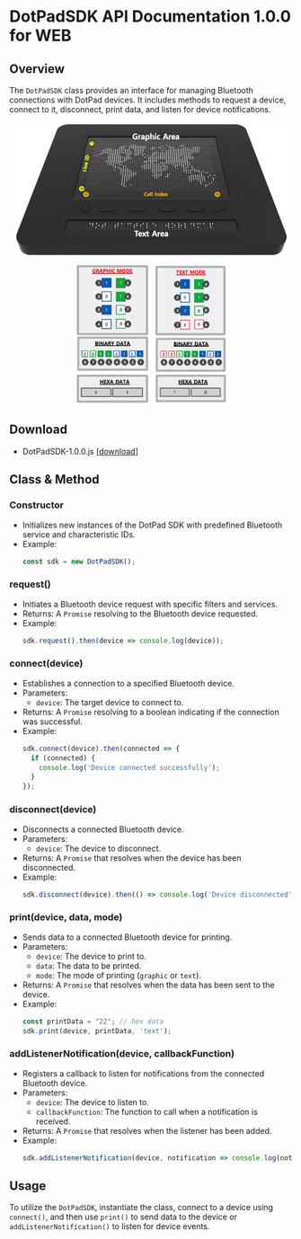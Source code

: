 # DotPadSDK API Documentation 1.0.0 for WEB

## Overview

The `DotPadSDK` class provides an interface for managing Bluetooth connections with DotPad devices. It includes methods to request a device, connect to it, disconnect, print data, and listen for device notifications.

<p align="center">
  <img alt="DotPad" src="../../images/dotpad-info.png" style="display: inline; height: 250px" />
  <img alt="Graphic Mode" src="../../images/graphic-mode.png" style="display: inline; height: 250px" />
  <img alt="Text Mode" src="../../images/text-mode.png" style="display: inline; height: 250px" />
</p>

## Download
  - DotPadSDK-1.0.0.js [<a href="./DotPadSDK-1.0.0.js">download</a>]

## Class & Method

### Constructor
  - Initializes new instances of the DotPad SDK with predefined Bluetooth service and characteristic IDs.
  - Example:
    ```javascript
    const sdk = new DotPadSDK();
    ```

### request()

- Initiates a Bluetooth device request with specific filters and services.
- Returns: A `Promise` resolving to the Bluetooth device requested.
- Example:
  ```javascript
  sdk.request().then(device => console.log(device));
  ```

### connect(device)

- Establishes a connection to a specified Bluetooth device.
- Parameters:
  - `device`: The target device to connect to.
- Returns: A `Promise` resolving to a boolean indicating if the connection was successful.
- Example:
  ```javascript
  sdk.connect(device).then(connected => {
    if (connected) {
      console.log('Device connected successfully');
    }
  });
  ```

### disconnect(device)

- Disconnects a connected Bluetooth device.
- Parameters:
  - `device`: The device to disconnect.
- Returns: A `Promise` that resolves when the device has been disconnected.
- Example:
  ```javascript
  sdk.disconnect(device).then(() => console.log('Device disconnected'));
  ```

### print(device, data, mode)

- Sends data to a connected Bluetooth device for printing.
- Parameters:
  - `device`: The device to print to.
  - `data`: The data to be printed.
  - `mode`: The mode of printing (`graphic` or `text`).
- Returns: A `Promise` that resolves when the data has been sent to the device.
- Example:
  ```javascript
  const printData = "22"; // hex data
  sdk.print(device, printData, 'text');
  ```
### addListenerNotification(device, callbackFunction)

- Registers a callback to listen for notifications from the connected Bluetooth device.
- Parameters:
  - `device`: The device to listen to.
  - `callbackFunction`: The function to call when a notification is received.
- Returns: A `Promise` that resolves when the listener has been added.
- Example:
  ```javascript
  sdk.addListenerNotification(device, notification => console.log(notification));
  ```

## Usage

To utilize the `DotPadSDK`, instantiate the class, connect to a device using `connect()`, and then use `print()` to send data to the device or `addListenerNotification()` to listen for device events.

